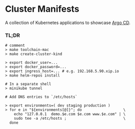 # Cluster Manifests
A collection of Kubernetes applications to showcase [Argo CD](https://argoproj.github.io/).

### TL;DR
```
# comment
> make toolchain-mac
> make create-cluster-kind

> export docker_user=...
> export docker_password=...
> export ingress_host=... # e.g. 192.168.5.90.xip.io
> make helm-repos install

# In a separate shell
> minikube tunnel

# Add DNS entries to `/etc/hosts`

> export environments=( dev staging production )
> for e in "${environments[@]}"; do                   \
    echo "127.0.0.1  demo.$e.com $e.com www.$e.com" | \
    sudo tee -a /etc/hosts ;                          \
  done
```
